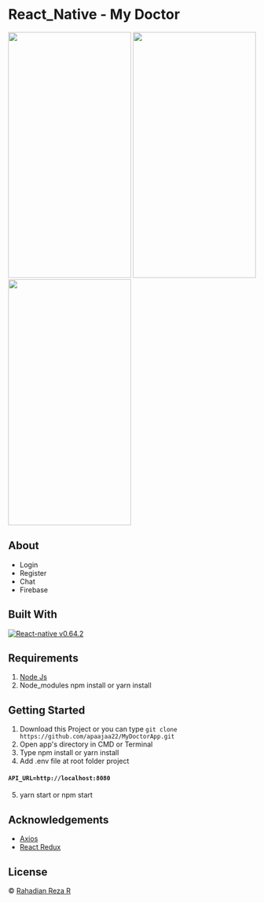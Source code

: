 # React_Native - My Doctor

<img src="https://user-images.githubusercontent.com/59022153/133088515-42d9be1a-07c8-43e1-9eff-c37ec98c2130.png" width="250" height="500" />  <img src="https://user-images.githubusercontent.com/59022153/133088522-b400f18d-7a35-454b-ba9c-927f60f4e5c7.png" width="250" height="500" />   <img src="https://user-images.githubusercontent.com/59022153/133088525-365d5fc4-c97a-4b5e-8c3b-b477bacb7ff4.png" width="250" height="500" />   




## About
- Login
- Register
- Chat
- Firebase


## Built With

[![React-native v0.64.2](https://img.shields.io/badge/React%20Native%20-v0.64.2-blue.svg?style=flat)](https://github.com/facebook/react-native)



## Requirements
1. [Node Js](https://nodejs.org/en/)
2. Node_modules npm install or yarn install


## Getting Started
1. Download this Project or you can type `git clone https://github.com/apaajaa22/MyDoctorApp.git`
2. Open app's directory in CMD or Terminal
3. Type npm install or yarn install
4. Add .env file at root folder project

#### `API_URL=http://localhost:8080`
5. yarn start or npm start

## Acknowledgements
* [Axios](https://axios-http.com/docs/api_intro)
* [React Redux](https://react-redux.js.org/)

## License
© [Rahadian Reza R](https://github.com/apaajaa22)

